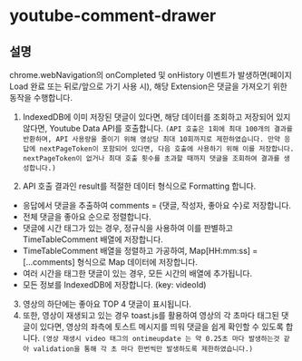 # youtube-comment-drawer

## 설명
chrome.webNavigation의 onCompleted 및 onHistory 이벤트가 발생하면(페이지 Load 완료 또는 뒤로/앞으로 가기 사용 시), 해당 Extension은 댓글을 가져오기 위한 동작을 수행합니다.

1. IndexedDB에 이미 저장된 댓글이 있다면, 해당 데이터를 조회하고 저장되어 있지 않다면, Youtube Data API를 호출합니다.
`(API 호출은 1회에 최대 100개의 결과를 반환하며, API 사용량을 줄이기 위해 영상당 최대 10회까지로 제한하였습니다. 만약 응답에 nextPageToken이 포함되어 있다면, 다음 호출에 사용하기 위해 이를 저장합니다.
nextPageToken이 없거나 최대 호출 횟수를 초과할 때까지 댓글을 조회하여 결과를 생성합니다.)`

2. API 호출 결과인 result를 적절한 데이터 형식으로 Formatting 합니다.

- 응답에서 댓글을 추출하여 comments = {댓글, 작성자, 좋아요 수}로 저장합니다.
- 전체 댓글을 좋아요 순으로 정렬합니다.
- 댓글에 시간 태그가 있는 경우, 정규식을 사용하여 이를 판별하고 TimeTableComment 배열에 저장합니다.
- TimeTableComment 배열을 정렬하고 가공하여, Map[HH:mm:ss] = [...comments] 형식으로 Map 데이터에 저장합니다. 
- 여러 시간을 태그한 댓글이 있는 경우, 모든 시간의 배열에 추가됩니다.
- 모든 정보를 IndexedDB에 저장합니다. (key: videoId)

3. 영상의 하단에는 좋아요 TOP 4 댓글이 표시됩니다.
4. 또한, 영상이 재생되고 있는 경우 toast.js를 활용하여 영상의 각 초마다 태그된 댓글이 있다면, 영상의 좌측에 토스트 메시지를 띄워 댓글을 쉽게 확인할 수 있도록 합니다. `(영상 재생시 video 태그의 ontimeupdate 는 약 0.25초 마다 발생하는것 같아 validation을 통해 각 초 마다 한번씩만 발생하도록 제한하였습니다.)`

